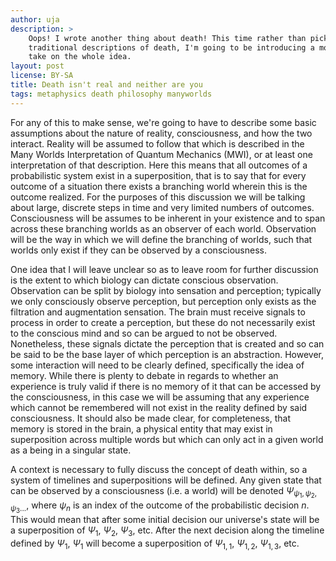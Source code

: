 ```yaml
---
author: uja
description: >
    Oops! I wrote another thing about death! This time rather than picking apart
    traditional descriptions of death, I'm going to be introducing a more modern
    take on the whole idea.
layout: post
license: BY-SA
title: Death isn't real and neither are you
tags: metaphysics death philosophy manyworlds
---
```


For any of this to make sense, we're going to have to describe some basic
assumptions about the nature of reality, consciousness, and how the two
interact. Reality will be assumed to follow that which is described in the Many
Worlds Interpretation of Quantum Mechanics (MWI), or at least one interpretation
of that description. Here this means that all outcomes of a probabilistic system
exist in a superposition, that is to say that for every outcome of a situation
there exists a branching world wherein this is the outcome realized. For the
purposes of this discussion we will be talking about large, discrete steps in
time and very limited numbers of outcomes. Consciousness will be assumes to be
inherent in your existence and to span across these branching worlds as an
observer of each world. Observation will be the way in which we will define the
branching of worlds, such that worlds only exist if they can be observed by a
consciousness.

One idea that I will leave unclear so as to leave room for further discussion is
the extent to which biology can dictate conscious observation. Observation can
be split by biology into sensation and perception; typically we only consciously
observe perception, but perception only exists as the filtration and
augmentation sensation. The brain must receive signals to process in order to
create a perception, but these do not necessarily exist to the conscious mind
and so can be argued to not be observed. Nonetheless, these signals dictate the
perception that is created and so can be said to be the base layer of which
perception is an abstraction. However, some interaction will need to be clearly
defined, specifically the idea of memory. While there is plenty to debate in
regards to whether an experience is truly valid if there is no memory of it that
can be accessed by the consciousness, in this case we will be assuming that any
experience which cannot be remembered will not exist in the reality defined by
said consciousness. It should also be made clear, for completeness, that memory
is stored in the brain, a physical entity that may exist in superposition across
multiple words but which can only act in a given world as a being in a singular
state.

A context is necessary to fully discuss the concept of death within, so a system
of timelines and superpositions will be defined. Any given state that can be
observed by a consciousness (i.e. a world) will be denoted
$\Psi_{\psi_1,\psi_2,\psi_3...}$, where $\psi_n$ is an index of the outcome of
the probabilistic decision $n$. This would mean that after some initial decision
our universe's state will be a superposition of $\Psi_1$, $\Psi_2$, $\Psi_3$,
etc. After the next decision along the timeline defined by $\Psi_1$, $\Psi_1$
will become a superposition of $\Psi_{1,1}$, $\Psi_{1,2}$, $\Psi_{1,3}$, etc.

